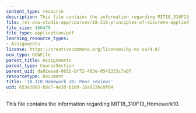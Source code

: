 ```yaml
---
content_type: resource
description: This file contains the information regarding MIT18_310F13_Homework10.
file: /ol-ocw-studio-app/courses/18-310-principles-of-discrete-applied-mathematics-fall-2013/653e2005b8c74e3db10916a8226c0f04_MIT18_310F13_Homework10.pdf
file_size: 166479
file_type: application/pdf
learning_resource_types:
- Assignments
license: https://creativecommons.org/licenses/by-nc-sa/4.0/
ocw_type: OCWFile
parent_title: Assignments
parent_type: CourseSection
parent_uid: da91eead-061b-bf72-403e-0541333c7a07
resourcetype: Document
title: '18.310 Homework 10: Peer reviews'
uid: 653e2005-b8c7-4e3d-b109-16a8226c0f04
---
```

This file contains the information regarding MIT18_310F13_Homework10.